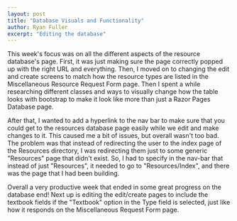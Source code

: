 ```yaml
---
layout: post
title: "Database Visuals and Functionality"
author: Ryan Fuller
excerpt: "Editing the database"
---
```

This week's focus was on all the different aspects of the resource database's page. First, it was just making sure the page correctly popped up with the right URL and everything. Then, I moved on to changing the edit and create screens to match how the resource types are listed in the Miscellaneous Resource Request Form page. Then I spent a while researching different classes and ways to visually change how the table looks with bootstrap to make it look like more than just a Razor Pages Database page.

After that, I wanted to add a hyperlink to the nav bar to make sure that you could get to the resources database page easily while we edit and make changes to it. This caused me a bit of issues, but overall wasn't too bad. The problem was that instead of redirecting the user to the index page of the Resources directory, I was redirecting them just to some generic "Resources" page that didn't exist. So, I had to specify in the nav-bar that instead of just "Resources", it needed to go to "Resources/Index", and there was the page that I had been building.

Overall a very productive week that ended in some great progress on the database end! Next up is editing the edit/create pages to include the textbook fields if the "Textbook" option in the Type field is selected, just like how it responds on the Miscellaneous Request Form page.